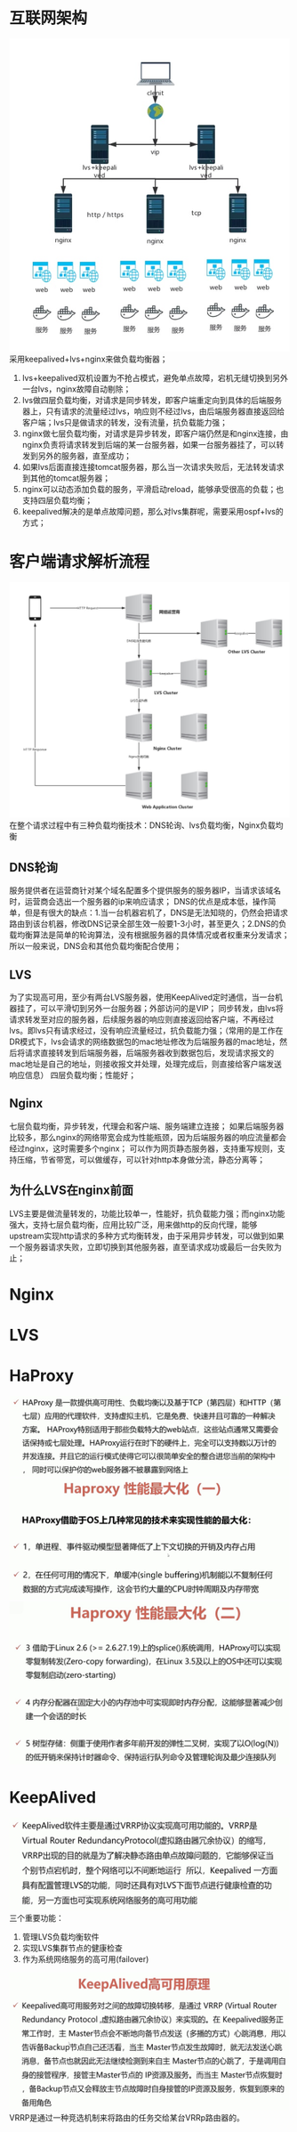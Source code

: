 # 互联网架构
![](media/15676758726066.jpg)
采用keepalived+lvs+nginx来做负载均衡器；
1. lvs+keepalived双机设置为不抢占模式，避免单点故障，宕机无缝切换到另外一台lvs，nginx故障自动剔除；
2. lvs做四层负载均衡，对请求是同步转发，即客户端重定向到具体的后端服务器上，只有请求的流量经过lvs，响应则不经过lvs，由后端服务器直接返回给客户端；lvs只是做请求的转发，没有流量，抗负载能力强；
3. nginx做七层负载均衡，对请求是异步转发，即客户端仍然是和nginx连接，由nginx负责将请求转发到后端的某一台服务器，如果一台服务器挂了，可以转发到另外的服务器，直至成功；
4. 如果lvs后面直接连接tomcat服务器，那么当一次请求失败后，无法转发请求到其他的tomcat服务器；
5. nginx可以动态添加负载的服务，平滑启动reload，能够承受很高的负载；也支持四层负载均衡；
6. keepalived解决的是单点故障问题，那么对lvs集群呢，需要采用ospf+lvs的方式；

# 客户端请求解析流程
![](media/15676767983076.jpg)
在整个请求过程中有三种负载均衡技术：DNS轮询、lvs负载均衡，Nginx负载均衡
## DNS轮询
服务提供者在运营商针对某个域名配置多个提供服务的服务器IP，当请求该域名时，运营商会选出一个服务器的ip来响应请求；
DNS的优点是成本低，操作简单，但是有很大的缺点：1.当一台机器宕机了，DNS是无法知晓的，仍然会把请求路由到该台机器，修改DNS记录全部生效一般要1-3小时，甚至更久；2.DNS的负载均衡算法是简单的轮询算法，没有根据服务器的具体情况或者权重来分发请求；
所以一般来说，DNS会和其他负载均衡配合使用；

## LVS
为了实现高可用，至少有两台LVS服务器，使用KeepAlived定时通信，当一台机器挂了，可以平滑切到另外一台服务器；外部访问的是VIP；
同步转发，由lvs将请求转发至对应的服务器，后续服务器的响应则直接返回给客户端，不再经过lvs。即lvs只有请求经过，没有响应流量经过，抗负载能力强；（常用的是工作在DR模式下，lvs会请求的网络数据包的mac地址修改为后端服务器的mac地址，然后将请求直接转发到后端服务器，后端服务器收到数据包后，发现请求报文的mac地址是自己的地址，则接收报文并处理，处理完成后，则直接给客户端发送响应信息）
四层负载均衡；性能好；

## Nginx
七层负载均衡，异步转发，代理会和客户端、服务端建立连接；
如果后端服务器比较多，那么nginx的网络带宽会成为性能瓶颈，因为后端服务器的响应流量都会经过nginx，这时需要多个nginx；
可以作为网页静态服务器，支持重写规则，支持压缩，节省带宽，可以做缓存，可以针对http本身做分流，静态分离等；

## 为什么LVS在nginx前面
LVS主要是做流量转发的，功能比较单一，性能好，抗负载能力强；而nginx功能强大，支持七层负载均衡，应用比较广泛，用来做http的反向代理，能够upstream实现http请求的多种方式均衡转发，由于采用异步转发，可以做到如果一个服务器请求失败，立即切换到其他服务器，直至请求成功或最后一台失败为止；


# Nginx

# LVS

# HaProxy
![-w870](media/15631116858621.jpg)
![-w824](media/15631117575736.jpg)
![-w759](media/15631118273273.jpg)

# KeepAlived
![-w821](media/15631121141842.jpg)
三个重要功能：
1. 管理LVS负载均衡软件
2. 实现LVS集群节点的健康检查
3. 作为系统网络服务的高可用(failover)

![-w881](media/15631133855788.jpg)
VRRP是通过一种竞选机制来将路由的任务交给某台VRRp路由器的。